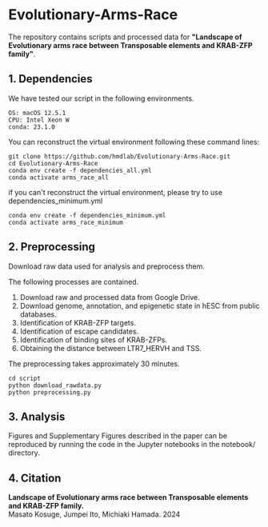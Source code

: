 # Evolutionary-Arms-Race
The repository contains scripts and processed data for **"Landscape of Evolutionary arms race between Transposable elements and KRAB-ZFP family"**.

## 1. Dependencies
We have tested our script in the following environments.
```
OS: macOS 12.5.1
CPU: Intel Xeon W
conda: 23.1.0
```
You can reconstruct the virtual environment following these command lines:
```
git clone https://github.com/hmdlab/Evolutionary-Arms-Race.git
cd Evolutionary-Arms-Race
conda env create -f dependencies_all.yml
conda activate arms_race_all
```

if you can't reconstruct the virtual environment, please try to use dependencies_minimum.yml
```
conda env create -f dependencies_minimum.yml
conda activate arms_race_minimum
```

## 2. Preprocessing
Download raw data used for analysis and preprocess them.

The following processes are contained. 

1. Download raw and processed data from Google Drive.
2. Download genome, annotation, and epigenetic state in hESC from public databases.
3. Identification of KRAB-ZFP targets.
4. Identification of escape candidates.
5. Identification of binding sites of KRAB-ZFPs.
6. Obtaining the distance between LTR7_HERVH and TSS.

The preprocessing takes approximately 30 minutes.

```
cd script
python download_rawdata.py
python preprocessing.py
```

## 3. Analysis
Figures and Supplementary Figures described in the paper can be reproduced by running the code in the Jupyter notebooks in the notebook/ directory.  

## 4. Citation
**Landscape of Evolutionary arms race between Transposable elements and KRAB-ZFP family.**  
Masato Kosuge, Jumpei Ito, Michiaki Hamada. 2024
